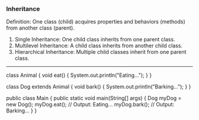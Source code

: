 
### Inheritance
Definition: One class (child) acquires properties and behaviors (methods) from another class (parent).

1. Single Inheritance: One child class inherits from one parent class.
2. Multilevel Inheritance: A child class inherits from another child class.
3. Hierarchical Inheritance: Multiple child classes inherit from one parent class.


-----------------------------------------------------------
class Animal {
    void eat() {
        System.out.println("Eating...");
    }
}

class Dog extends Animal {
    void bark() {
        System.out.println("Barking...");
    }
}

public class Main {
    public static void main(String[] args) {
        Dog myDog = new Dog();
        myDog.eat();   // Output: Eating...
        myDog.bark();  // Output: Barking...
    }
}
